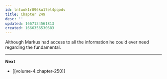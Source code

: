 ```yaml
---
id: lntwok1r096ku17el4pqodv
title: Chapter 249
desc: ''
updated: 1667134561813
created: 1666356530683
---
```


Although Markus had access to all the information he could ever need regarding the fundamental.

____

**Next**
* [[volume-4.chapter-250]]